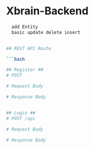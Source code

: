 # Xbrain-Backend
```bash
  add Entity
  basic update delete insert 


## REST API Route

```bash

## Register ##
# POST 

# Request Body

# Response Body


## Login ##
# POST /api

# Request Body

# Response Body

